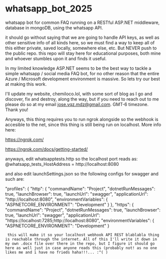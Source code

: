# whatsapp_bot_2025
whatsapp bot for common FAQ running on a RESTful ASP.NET middleware, database in mongoDB, using the whatsapp API.

it should go without saying that we are going to handle API keys, as well as other sensitive info of all kinds here, so we must find a way to keep all of this either private, saved locally, somewhere else, etc. But NEVER push to the public repo. this repo will stay here for educational purposes, both mine and whoever stumbles upon it and finds it useful.

In my limited knowledge ASP.NET seems to be the best way to tackle a simple whatsapp / social media FAQ bot, for no other reason that the entire Azure / Microsoft development environment is massive. So lets try our best at making this work.

I'll update my website, chemiloco.lol, with some sort of blog as I go and discover, fix and destroy, along the way, but if you need to reach out to me please do so at my email jose.vqz.mdz@gmail.com. GMT-6 timezone. Thank you!

Anyways, this thing requires you to run ngrok alongside so the webhook is accesible to the net, since this thing is still being run on localhost. More info here:

https://ngrok.com/

https://ngrok.com/docs/getting-started/

anyways, edit whatsapptests.http so the localhost port reads as:
@whatsapp_tests_HostAddress = http://localhost:8080

and also edit launchSettings.json so the following configs for swagger and such are:

 "profiles": {
   "http": {
     "commandName": "Project",
     "dotnetRunMessages": true,
     "launchBrowser": true,
     "launchUrl": "swagger",
     "applicationUrl": "http://localhost:8080",
     "environmentVariables": {
       "ASPNETCORE_ENVIRONMENT": "Development"
     }
   },
   "https": {
     "commandName": "Project",
     "dotnetRunMessages": true,
     "launchBrowser": true,
     "launchUrl": "swagger",
     "applicationUrl": "https://localhost:7285;http://localhost:8080",
     "environmentVariables": {
       "ASPNETCORE_ENVIRONMENT": "Development"
     }

     this will make it so your localhost webhook API REST blablabla thing is reachable through the internet. All of this I'll write it down in my own .docx file over there in the repo, but I figure it should go here as well just in case anyone reads this (probably not! as no one likes me and i have no frieds haha!!!... :^( )